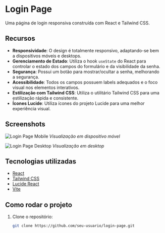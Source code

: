 # Login Page

Uma página de login responsiva construída com React e Tailwind CSS.

## Recursos

- **Responsividade**: O design é totalmente responsivo, adaptando-se bem a dispositivos móveis e desktops.
- **Gerenciamento de Estado**: Utiliza o hook `useState` do React para controlar o estado dos campos do formulário e da visibilidade da senha.
- **Segurança**: Possui um botão para mostrar/ocultar a senha, melhorando a segurança.
- **Acessibilidade**: Todos os campos possuem labels adequados e o foco visual nos elementos interativos.
- **Estilização com Tailwind CSS**: Utiliza o utilitário Tailwind CSS para uma estilização rápida e consistente.
- **Ícones Lucide**: Utiliza ícones do projeto Lucide para uma melhor experiência visual.

## Screenshots

![Login Page Mobile](./screenshots/mobile.png)
*Visualização em dispositivo móvel*

![Login Page Desktop](./screenshots/desktop.png)
*Visualização em desktop*

## Tecnologias utilizadas

- [React](https://reactjs.org/)
- [Tailwind CSS](https://tailwindcss.com/)
- [Lucide React](https://lucide.dev/)
- [Vite](https://vitejs.dev/)

## Como rodar o projeto

1. Clone o repositório:
   ```bash
   git clone https://github.com/seu-usuario/login-page.git